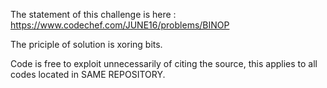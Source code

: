 The statement of this challenge is here : https://www.codechef.com/JUNE16/problems/BINOP

The priciple of solution is xoring bits.

Code is free to exploit unnecessarily of citing the source, this applies to all codes located in SAME REPOSITORY.
